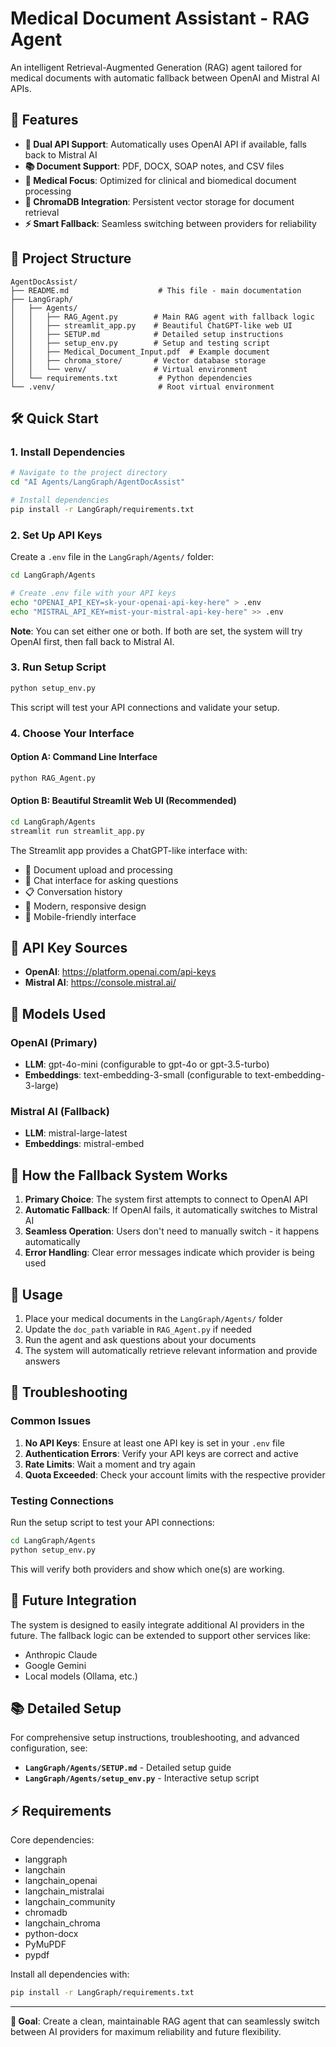 # Medical Document Assistant - RAG Agent

An intelligent Retrieval-Augmented Generation (RAG) agent tailored for medical documents with automatic fallback between OpenAI and Mistral AI APIs.

## 🚀 Features

- **🔄 Dual API Support**: Automatically uses OpenAI API if available, falls back to Mistral AI
- **📚 Document Support**: PDF, DOCX, SOAP notes, and CSV files
- **🏥 Medical Focus**: Optimized for clinical and biomedical document processing
- **🧠 ChromaDB Integration**: Persistent vector storage for document retrieval
- **⚡ Smart Fallback**: Seamless switching between providers for reliability

## 📁 Project Structure

```
AgentDocAssist/
├── README.md                    # This file - main documentation
├── LangGraph/
│   ├── Agents/
│   │   ├── RAG_Agent.py        # Main RAG agent with fallback logic
│   │   ├── streamlit_app.py    # Beautiful ChatGPT-like web UI
│   │   ├── SETUP.md            # Detailed setup instructions
│   │   ├── setup_env.py        # Setup and testing script
│   │   ├── Medical_Document_Input.pdf  # Example document
│   │   ├── chroma_store/       # Vector database storage
│   │   └── venv/               # Virtual environment
│   └── requirements.txt         # Python dependencies
└── .venv/                       # Root virtual environment
```

## 🛠️ Quick Start

### 1. Install Dependencies

```bash
# Navigate to the project directory
cd "AI Agents/LangGraph/AgentDocAssist"

# Install dependencies
pip install -r LangGraph/requirements.txt
```

### 2. Set Up API Keys

Create a `.env` file in the `LangGraph/Agents/` folder:

```bash
cd LangGraph/Agents

# Create .env file with your API keys
echo "OPENAI_API_KEY=sk-your-openai-api-key-here" > .env
echo "MISTRAL_API_KEY=mist-your-mistral-api-key-here" >> .env
```

**Note**: You can set either one or both. If both are set, the system will try OpenAI first, then fall back to Mistral AI.

### 3. Run Setup Script

```bash
python setup_env.py
```

This script will test your API connections and validate your setup.

### 4. Choose Your Interface

#### Option A: Command Line Interface
```bash
python RAG_Agent.py
```

#### Option B: Beautiful Streamlit Web UI (Recommended)
```bash
cd LangGraph/Agents
streamlit run streamlit_app.py
```

The Streamlit app provides a ChatGPT-like interface with:
- 📁 Document upload and processing
- 💬 Chat interface for asking questions
- 📋 Conversation history
- 🎨 Modern, responsive design
- 📱 Mobile-friendly interface

## 🔑 API Key Sources

- **OpenAI**: https://platform.openai.com/api-keys
- **Mistral AI**: https://console.mistral.ai/

## 🤖 Models Used

### OpenAI (Primary)
- **LLM**: gpt-4o-mini (configurable to gpt-4o or gpt-3.5-turbo)
- **Embeddings**: text-embedding-3-small (configurable to text-embedding-3-large)

### Mistral AI (Fallback)
- **LLM**: mistral-large-latest
- **Embeddings**: mistral-embed

## 🔄 How the Fallback System Works

1. **Primary Choice**: The system first attempts to connect to OpenAI API
2. **Automatic Fallback**: If OpenAI fails, it automatically switches to Mistral AI
3. **Seamless Operation**: Users don't need to manually switch - it happens automatically
4. **Error Handling**: Clear error messages indicate which provider is being used

## 📖 Usage

1. Place your medical documents in the `LangGraph/Agents/` folder
2. Update the `doc_path` variable in `RAG_Agent.py` if needed
3. Run the agent and ask questions about your documents
4. The system will automatically retrieve relevant information and provide answers

## 🚨 Troubleshooting

### Common Issues

1. **No API Keys**: Ensure at least one API key is set in your `.env` file
2. **Authentication Errors**: Verify your API keys are correct and active
3. **Rate Limits**: Wait a moment and try again
4. **Quota Exceeded**: Check your account limits with the respective provider

### Testing Connections

Run the setup script to test your API connections:

```bash
cd LangGraph/Agents
python setup_env.py
```

This will verify both providers and show which one(s) are working.

## 🔮 Future Integration

The system is designed to easily integrate additional AI providers in the future. The fallback logic can be extended to support other services like:
- Anthropic Claude
- Google Gemini
- Local models (Ollama, etc.)

## 📚 Detailed Setup

For comprehensive setup instructions, troubleshooting, and advanced configuration, see:
- **`LangGraph/Agents/SETUP.md`** - Detailed setup guide
- **`LangGraph/Agents/setup_env.py`** - Interactive setup script

## ⚡ Requirements

Core dependencies:
- langgraph
- langchain
- langchain_openai
- langchain_mistralai
- langchain_community
- chromadb
- langchain_chroma
- python-docx
- PyMuPDF
- pypdf

Install all dependencies with:
```bash
pip install -r LangGraph/requirements.txt
```

---

**🎯 Goal**: Create a clean, maintainable RAG agent that can seamlessly switch between AI providers for maximum reliability and future flexibility.
